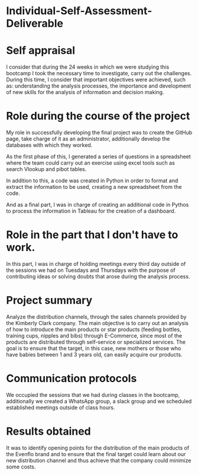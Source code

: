 # Individual-Self-Assessment-Deliverable

# Self appraisal

I consider that during the 24 weeks in which we were studying this bootcamp I took the necessary time to investigate, carry out the challenges. During this time, I consider that important objectives were achieved, such as: understanding the analysis processes, the importance and development of new skills for the analysis of information and decision making.

# Role during the course of the project

My role in successfully developing the final project was to create the GitHub page, take charge of it as an administrator, additionally develop the databases with which they worked.

As the first phase of this, I generated a series of questions in a spreadsheet where the team could carry out an exercise using excel tools such as search Vlookup and pibot tables.

In addition to this, a code was created in Python in order to format and extract the information to be used, creating a new spreadsheet from the code.

And as a final part, I was in charge of creating an additional code in Pythos to process the information in Tableau for the creation of a dashboard.

# Role in the part that I don't have to work.

In this part, I was in charge of holding meetings every third day outside of the sessions we had on Tuesdays and Thursdays with the purpose of contributing ideas or solving doubts that arose during the analysis process.

# Project summary

  Analyze the distribution channels, through the sales channels provided by the Kimberly Clark company. The main objective is to carry out an analysis of how to introduce the main products or star products (feeding bottles, training cups, nipples and bibs) through E-Commerce, since most of the products are distributed through self-service or specialized services. The goal is to ensure that the target, in this case, new mothers or those who have babies between 1 and 3 years old, can easily acquire our products.

# Communication protocols

We occupied the sessions that we had during classes in the bootcamp, additionally we created a WhatsApp group, a slack group and we scheduled established meetings outside of class hours.

# Results obtained

It was to identify opening points for the distribution of the main products of the Evenflo brand and to ensure that the final target could learn about our new distribution channel and thus achieve that the company could minimize some costs.
